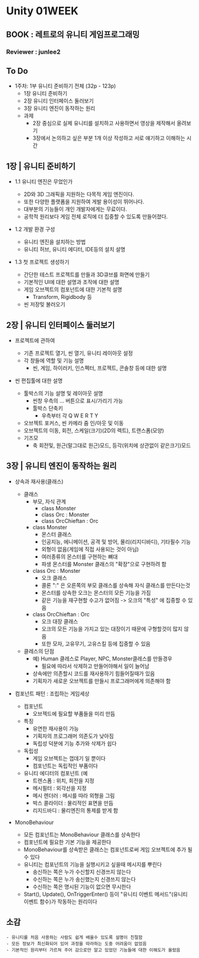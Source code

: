 # Unity 01WEEK

## BOOK : 레트로의 유니티 게임프로그래밍

### Reviewer : junlee2

## To Do
- 1주차: 1부 유니티 준비하기 전체 (32p - 123p)
    - 1장 유니티 준비하기
    - 2장 유니티 인터페이스 둘러보기
    - 3장 유니티 엔진이 동작하는 원리
    - 과제
        - 2장 중심으로 실제 유니티를 설치하고 사용하면서 영상을 제작해서 올려보기
        - 3장에서 논의하고 싶은 부분 1개 이상 작성하고 서로 얘기하고 이해하는 시간

## 1장 | 유니티 준비하기
- 1.1 유니티 엔진은 무었인가
    - 2D와 3D 그래픽을 지원하는 다목적 게임 엔진이다.
    - 또한 다양한 플랫폼을 지원하여 게발 용이성이 뛰어나다.
    - 대부분의 기능들이 개인 개발자에게는 무료이다.
    - 공학적 원리보다 게임 전체 로직에 더 집중할 수 있도록 만들어졌다.

- 1.2 개발 환경 구성
    - 유니티 엔진을 설치하는 방법
    - 유니티 허브, 유니티 에디터, IDE등의 설치 설명

- 1.3 첫 프로젝트 생성하기
    - 간단한 테스트 프로젝트를 만들과 3D큐브를 화면에 만들기
    - 기본적인 UI에 대한 설명과 조작에 대한 설명
    - 게임 오브젝트의 컴포넌트에 대한 기본적 설명
        - Transform, Rigidbody 등
    - 씬 저장밎 불러오기

## 2장 | 유니티 인터페이스 둘러보기
- 프로젝트에 관하여
    - 기존 프로젝트 열기, 씬 열기, 유니티 레이아웃 설정
    - 각 창들에 역할 및 기능 설명
        - 씬, 게임, 하이러키, 인스펙터, 프로젝트, 콘솔창 등에 대한 설명

- 씬 편집툴에 대한 설명
    - 툴박스의 기능 설명 및 레이아웃 설명
        - 씬창 우측의 ... 버튼으로 표시/가리기 가능
        - 툴박스 단축키
            - 우측부터 각 Q W E R T Y
    - 오브젝트 포커스, 씬 카메라 줌 인/아웃 및 이동
    - 오브젝트의 이동, 회전, 스케일(크기)(2D의 렉트), 트랜스폼(모양)
    - 기즈모
        - 축 회전및, 원근(말그대로 원근)모드, 등각(위치에 상관없이 같은크기)모드

## 3장 | 유니티 엔진이 동작하는 원리
- 상속과 재사용(클래스)
    - 클래스
        - 부모, 자식 관계
            - class Monster
            - class Orc : Monster
            - class OrcChieftan : Orc
        - class Monster
            - 몬스터 클래스
            - 인공지능, 에니메이션, 공격 및 방어, 물리(리지디바디), 기타필수 기능
            - 외형이 없음(게임에 직접 사용되는 것이 아님)
            - 여러종류의 몬스터를 구현하는 뼈대
            - 파생 몬스터를 Monster 클래스의 "확장"으로 구현하려 함
        - class Orc : Monster
            - 오크 클래스
            - 콜론 ":" 은 오른쪽의 부모 클래스를 상속해 자식 클래스를 만든다는것
            - 몬스터를 상속한 오크는 몬스터의 모든 기능을 가짐
            - 같은 기능을 재구현할 수고가 없어짐 -> 오크의 "특성" 에 집중할 수 있음
        - class OrcChieftan : Orc
            - 오크 대장 클래스
            - 오크의 모든 기능을 가지고 있는 대장이기 때문에 구형할것이 많지 않음
            - 또한 모자, 고유무기, 고유스킬 등에 집중할 수 있음
    - 클레스의 단점
        - 예) Human 클레스로 Player, NPC, Monster클레스를 만들경우
            - 필요에 따라서 삭제하고 만들어야해서 일이 늘어남
        - 상속에만 의존할시 코드를 재사용하기 힘들어질때가 있음
        - 기획자가 새로운 오브젝트를 만들시 프로그래머에게 의존해야 함

- 컴포넌트 패턴 : 조립하는 게임세상
    - 컴포넌트
        - 오브젝드에 필요할 부품들을 미리 만듬
    - 특징
        - 유연한 재사용이 가능
        - 기획자의 프로그래머 의존도가 낮아짐
        - 독립성 덕분에 기능 추가와 삭제가 쉽다
    - 독립성
        - 게임 오브젝트는 껍데기 일 뿐이다
        - 컴포넌트는 독립적인 부품이다
    - 유니티 에디터의 컴포넌트 (예
        - 트렌스폼      : 위치, 회전을 지정
        - 메시필터      : 외각선을 지정
        - 메시 렌더러   : 메시를 따라 외형을 그림
        - 박스 콜라이더 : 물리적인 표면을 만듬
        - 리지드바디    : 물리엔진의 통제를 받게 함

- MonoBehaviour
    - 모든 컴포넌트는 MonoBehaviour 클래스를 상속한다
    - 컴포넌트에 필요한 기본 기능을 제공한다
    - MonoBehaviour를 상속받은 클래스는 컴포넌트로써 게임 오브젝트에 추가 될 수 있다
    - 유니티는 컴포넌트의 기능을 실행시키고 싶을때 메시지를 뿌린다
        - 송신하는 쪽은 누가 수신할지 신경쓰지 않는다
        - 수신하는 쪽은 누가 송신했는지 신경쓰지 않는다
        - 수신하는 쪽은 명시된 기능이 없으면 무시한다
    - Start(), Update(), OnTriggerEnter() 등이 "유니티 이벤트 메서드"(유니티 이벤트 함수)가 작동하는 원리이다

## 소감
    - 유니티를 처음 사용하는 사람도 쉽게 배울수 있도록 설명이 친절함
    - 모든 정보가 최신화되어 있어 과정을 따라하는 도중 어려움이 없었음
    - 기본적인 원리부터 가르쳐 주어 감으로만 알고 있었던 기능들에 대한 이해도가 올랐음
